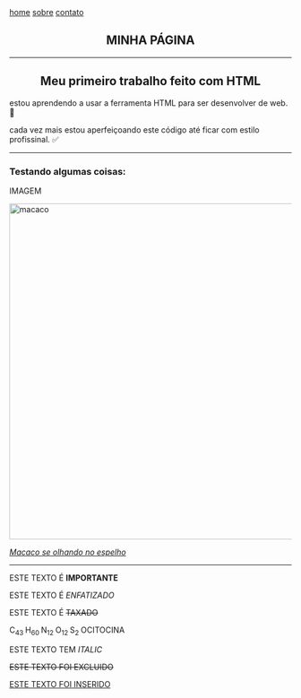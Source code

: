 <!DOCTYPE HTML> 

<html>

<head>
<meta charset="utf-8">
</head> 

<body>
  <nav>
  <a href="https://github.com/DcantGaiwu">home</a>
  <a href="https://www.instagram.com/academie.space">sobre</a>
  <a href="mailto:danielgamanascimento07@gmail.com">contato</a> 
    
<h1 align="center"> MINHA PÁGINA </h1>

<hr>  
<h2 align="center"> Meu primeiro trabalho feito com HTML </h2>

<p> estou aprendendo a usar a ferramenta HTML para ser desenvolver de web. 🤖 </p>
<p> cada vez mais estou aperfeiçoando este código até ficar com estilo profissinal. ✅</p>
<hr>
<h3> Testando algumas coisas: </h3>
<p>IMAGEM</p>
<img 
src="https://github.com/user-attachments/assets/a28251a9-226f-4de0-9e1e-3a439f54fabd"
alt="macaco"
width="700"
height="600">
<p> <i> <ins> Macaco se olhando no espelho </ins> </i> </p>
<hr>
<p></p>
<p> ESTE TEXTO É <STRONG>IMPORTANTE</STRONG> </p>
<p> </p>
<p>ESTE TEXTO É <em> ENFATIZADO </em> </p>
<P></P>
<p> ESTE TEXTO É <s> TAXADO </s> </p>
<p></p>
<p> C<sub>43 </sub> H<sub>60 </sub> N<sub>12 </sub> O<sub>12 </sub> S<sub>2 </sub> OCITOCINA </p> 
<p></p>
<p>ESTE TEXTO TEM <i> ITALIC </i> </p>
<p></p>
<p> <del> ESTE TEXTO FOI  EXCLUIDO </del> </p>
<p></p>
<p> <ins> ESTE TEXTO FOI INSERIDO </ins> </p>

</body>

</html>
